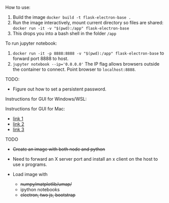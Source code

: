 How to use:

1. Build the image
    `docker build -t flask-electron-base .`
2. Run the image interactively, mount current directory so files are shared:
    `docker run -it -v "$(pwd):/app" flask-electron-base`
3. This drops you into a bash shell in the folder `/app`

To run jupyter notebook:
1. `docker run -it -p 8888:8888 -v "$(pwd):/app" flask-electron-base` to forward port 8888 to host.
2. `jupyter notebook --ip='0.0.0.0'` The IP flag allows browsers outside the
container to connect. Point browser to `localhost:8888`.

TODO:
* Figure out how to set a persistent password.

Instructions for GUI for Windows/WSL:

Instructions for GUI for Mac:
* [link
1](https://calbertts.medium.com/developing-electron-apps-in-macos-afd21b4a59e3#.avdge04d6)
* [link 2](https://blog.jessfraz.com/post/docker-containers-on-the-desktop/)
* [link
3](https://medium.com/@SaravSun/running-gui-applications-inside-docker-containers-83d65c0db110)

TODO

* ~~Create an image with both node and python~~
* Need to forward an X server port and install an x client on the host to use x
programs.

* Load image with 
    * ~~numpy/matplotlib/umap/~~
    * ipython notebooks
    * ~~electron, two js, bootstrap~~
